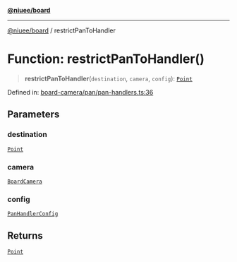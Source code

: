 [**@niuee/board**](../README.md)

***

[@niuee/board](../globals.md) / restrictPanToHandler

# Function: restrictPanToHandler()

> **restrictPanToHandler**(`destination`, `camera`, `config`): [`Point`](../type-aliases/Point.md)

Defined in: [board-camera/pan/pan-handlers.ts:36](https://github.com/niuee/board/blob/cc09a87e934160adef876c4e11d51fd97e78653d/src/board-camera/pan/pan-handlers.ts#L36)

## Parameters

### destination

[`Point`](../type-aliases/Point.md)

### camera

[`BoardCamera`](../interfaces/BoardCamera.md)

### config

[`PanHandlerConfig`](../type-aliases/PanHandlerConfig.md)

## Returns

[`Point`](../type-aliases/Point.md)
